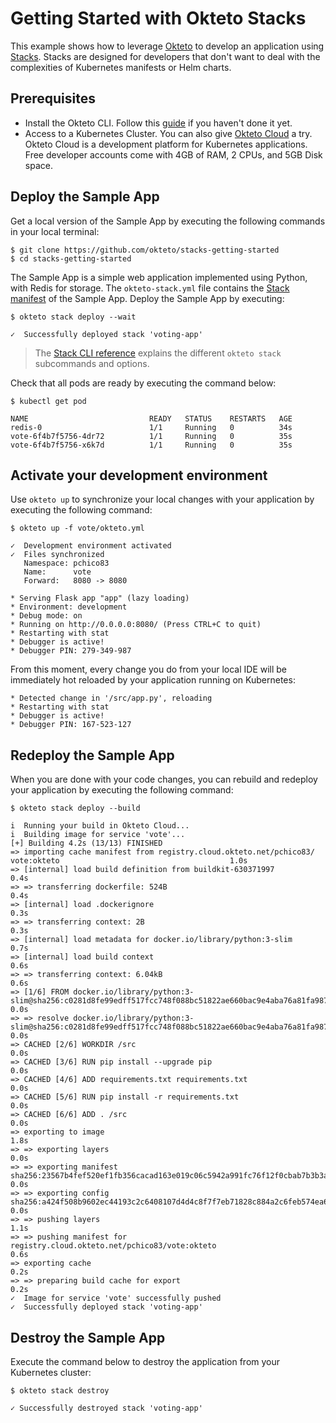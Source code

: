 # Getting Started with Okteto Stacks

This example shows how to leverage [Okteto](https://github.com/okteto/okteto) to develop an application using [Stacks](hhttps://okteto.com/docs/cloud/stacks#manifest-reference). Stacks are designed for developers that don't want to deal with the complexities of Kubernetes manifests or Helm charts.

## Prerequisites

- Install the Okteto CLI. Follow this [guide](https://okteto.com/docs/getting-started/installation) if you haven't done it yet.
- Access to a Kubernetes Cluster. You can also give [Okteto Cloud](https://okteto.com/) a try. Okteto Cloud is a development platform for Kubernetes applications. Free developer accounts come with 4GB of RAM, 2 CPUs, and 5GB Disk space.

## Deploy the Sample App

Get a local version of the Sample App by executing the following commands in your local terminal:

```console
$ git clone https://github.com/okteto/stacks-getting-started
$ cd stacks-getting-started
```

The Sample App is a simple web application implemented using Python, with Redis for storage. 
The `okteto-stack.yml` file contains the [Stack manifest](https://okteto.com/docs/reference/stacks) of the Sample App.
Deploy the Sample App by executing:


```console
$ okteto stack deploy --wait
```

```console
✓  Successfully deployed stack 'voting-app'
```

> The [Stack CLI reference](https://okteto.com/docs/reference/cli#stack) explains the different `okteto stack` subcommands and options.

Check that all pods are ready by executing the command below:

```console
$ kubectl get pod
```

```console
NAME                           READY   STATUS    RESTARTS   AGE
redis-0                        1/1     Running   0          34s
vote-6f4b7f5756-4dr72          1/1     Running   0          35s
vote-6f4b7f5756-x6k7d          1/1     Running   0          35s
```

## Activate your development environment

Use `okteto up` to synchronize your local changes with your application by executing the following command:

```console
$ okteto up -f vote/okteto.yml
```

```console
✓  Development environment activated
✓  Files synchronized
   Namespace: pchico83
   Name:      vote
   Forward:   8080 -> 8080

* Serving Flask app "app" (lazy loading)
* Environment: development
* Debug mode: on
* Running on http://0.0.0.0:8080/ (Press CTRL+C to quit)
* Restarting with stat
* Debugger is active!
* Debugger PIN: 279-349-987
```

From this moment, every change you do from your local IDE will be immediately hot reloaded by your application running on Kubernetes:

```console
* Detected change in '/src/app.py', reloading
* Restarting with stat
* Debugger is active!
* Debugger PIN: 167-523-127
```

## Redeploy the Sample App

When you are done with your code changes, you can rebuild and redeploy your application by executing the following command:

```console
$ okteto stack deploy --build
```

```console
i  Running your build in Okteto Cloud...
i  Building image for service 'vote'...
[+] Building 4.2s (13/13) FINISHED                                                                                                                              
=> importing cache manifest from registry.cloud.okteto.net/pchico83/   vote:okteto                                      1.0s
=> [internal] load build definition from buildkit-630371997                                                             0.4s
=> => transferring dockerfile: 524B                                                                                     0.4s
=> [internal] load .dockerignore                                                                                        0.3s
=> => transferring context: 2B                                                                                          0.3s
=> [internal] load metadata for docker.io/library/python:3-slim                                                         0.7s
=> [internal] load build context                                                                                        0.6s
=> => transferring context: 6.04kB                                                                                      0.6s
=> [1/6] FROM docker.io/library/python:3-slim@sha256:c0281d8fe99edff517fcc748f088bc51822ae660bac9e4aba76a81fa987fe9e8   0.0s
=> => resolve docker.io/library/python:3-slim@sha256:c0281d8fe99edff517fcc748f088bc51822ae660bac9e4aba76a81fa987fe9e8   0.0s
=> CACHED [2/6] WORKDIR /src                                                                                            0.0s
=> CACHED [3/6] RUN pip install --upgrade pip                                                                           0.0s
=> CACHED [4/6] ADD requirements.txt requirements.txt                                                                   0.0s
=> CACHED [5/6] RUN pip install -r requirements.txt                                                                     0.0s
=> CACHED [6/6] ADD . /src                                                                                              0.0s
=> exporting to image                                                                                                   1.8s
=> => exporting layers                                                                                                  0.0s
=> => exporting manifest sha256:23567b4fef520ef1fb356cacad163e019c06c5942a991fc76f12f0cbab7b3b3a                        0.0s
=> => exporting config sha256:a424f508b9602ec44193c2c6408107d4d4c8f7f7eb71828c884a2c6feb574ea6                          0.0s
=> => pushing layers                                                                                                    1.1s
=> => pushing manifest for registry.cloud.okteto.net/pchico83/vote:okteto                                               0.6s
=> exporting cache                                                                                                      0.2s
=> => preparing build cache for export                                                                                  0.2s
✓  Image for service 'vote' successfully pushed
✓  Successfully deployed stack 'voting-app'
```

## Destroy the Sample App

Execute the command below to destroy the application from your Kubernetes cluster:

```console
$ okteto stack destroy
```

```console
✓ Successfully destroyed stack 'voting-app'
```

